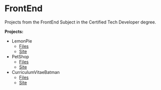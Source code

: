 # FrontEnd
Projects from the FrontEnd Subject in the Certified Tech Developer degree.

**Projects:**
* LemonPie
  * [Files](https://github.com/Nick07242000/FrontEnd/tree/main/LemonPie)
  * [Site](https://nick07242000.github.io/FrontEnd/LemonPie/)
* PetShop
  * [Files](https://github.com/Nick07242000/FrontEnd/tree/main/PetShop)
  * [Site](https://nick07242000.github.io/FrontEnd/PetShop/)
* CurriculumVitaeBatman
  * [Files](https://github.com/Nick07242000/FrontEnd/tree/main/CurriculumVitaeBatman)
  * [Site](https://nick07242000.github.io/FrontEnd/CurriculumVitaeBatman/)
